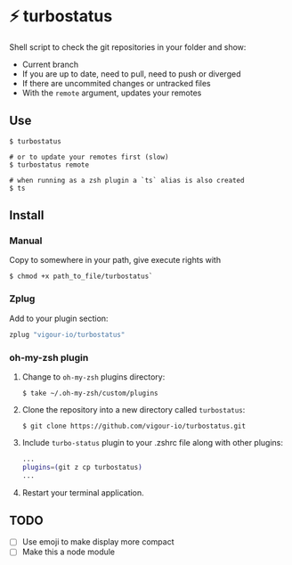 # ⚡️ turbostatus

Shell script to check the git repositories in your folder and show:

- Current branch
- If you are up to date, need to pull, need to push or diverged
- If there are uncommited changes or untracked files
- With the `remote` argument, updates your remotes

## Use

```console
$ turbostatus

# or to update your remotes first (slow)
$ turbostatus remote

# when running as a zsh plugin a `ts` alias is also created
$ ts
```

## Install

### Manual

Copy to somewhere in your path, give execute rights with
```console
$ chmod +x path_to_file/turbostatus`
```

### Zplug

Add to your plugin section:

```zsh
zplug "vigour-io/turbostatus"
```

### oh-my-zsh plugin

1. Change to `oh-my-zsh` plugins directory:

    ```console
    $ take ~/.oh-my-zsh/custom/plugins
    ```

2. Clone the repository into a new directory called `turbostatus`:

    ```console
    $ git clone https://github.com/vigour-io/turbostatus.git
    ```

3. Include `turbo-status` plugin to your .zshrc file along with other plugins:

    ```zsh
    ...
    plugins=(git z cp turbostatus)
    ...
    ```

4. Restart your terminal application.


## TODO

- [ ] Use emoji to make display more compact
- [ ] Make this a node module
